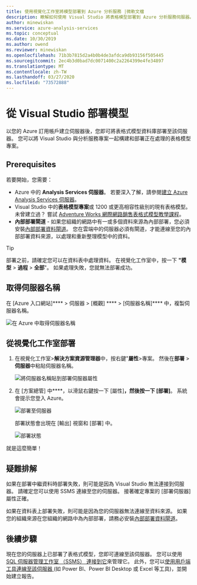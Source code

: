 ```yaml
---
title: 使用視覺化工作室將模型部署到 Azure 分析服務 |微軟文檔
description: 瞭解如何使用 Visual Studio 將表格模型部署到 Azure 分析服務伺服器。
author: minewiskan
ms.service: azure-analysis-services
ms.topic: conceptual
ms.date: 10/30/2019
ms.author: owend
ms.reviewer: minewiskan
ms.openlocfilehash: 71b3b7815d2a4b0b4de3afdca9db93156f505445
ms.sourcegitcommit: 2ec4b3d0bad7dc0071400c2a2264399e4fe34897
ms.translationtype: MT
ms.contentlocale: zh-TW
ms.lasthandoff: 03/27/2020
ms.locfileid: "73572888"
---
```

# <a name="deploy-a-model-from-visual-studio"></a>從 Visual Studio 部署模型

以您的 Azure 訂用帳戶建立伺服器後，您即可將表格式模型資料庫部署至該伺服器。 您可以將 Visual Studio 與分析服務專案一起構建和部署正在處理的表格模型專案。 

## <a name="prerequisites"></a>Prerequisites

若要開始，您需要：

* Azure 中的 **Analysis Services 伺服器**。 若要深入了解，請參閱[建立 Azure Analysis Services 伺服器](analysis-services-create-server.md)。
* Visual Studio 中的**表格模型專案**或 1200 或更高相容性級別的現有表格模型。 未曾建立過？ 嘗試 [Adventure Works 網際網路銷售表格式模型教學課程](https://docs.microsoft.com/analysis-services/tutorial-tabular-1400/as-adventure-works-tutorial)。
* **內部部署閘道** - 如果您組織的網路中有一或多個資料來源為內部部署，您必須安裝[內部部署資料閘道](analysis-services-gateway.md)。 您在雲端中的伺服器必須有閘道，才能連線至您的內部部署資料來源，以處理和重新整理模型中的資料。

> [!TIP]
> 部署之前，請確定您可以在資料表中處理資料。 在視覺化工作室中，按一下 **"模型** > **過程** > **全部**"。 如果處理失敗，您就無法部署成功。
> 
> 

## <a name="get-the-server-name"></a>取得伺服器名稱

在 [Azure 入口網站]**** > 伺服器 > [概觀] **** >  [伺服器名稱]**** 中，複製伺服器名稱。
   
![在 Azure 中取得伺服器名稱](./media/analysis-services-deploy/aas-deploy-get-server-name.png)

## <a name="to-deploy-from-visual-studio"></a>從視覺化工作室部署

1. 在視覺化工作室>**解決方案資源管理器**中，按右鍵"**屬性**>專案。 然後在**部署** > **伺服器**中粘貼伺服器名稱。   
   
    ![將伺服器名稱貼到部署伺服器屬性](./media/analysis-services-deploy/aas-deploy-deployment-server-property.png)
2. 在 [方案總管] 中****，以滑鼠右鍵按一下 [屬性]****，然後按一下 [部署]****。 系統會提示您登入 Azure。
   
    ![部署至伺服器](./media/analysis-services-deploy/aas-deploy-deploy.png)
   
    部署狀態會出現在 [輸出] 視窗和 [部署] 中。
   
    ![部署狀態](./media/analysis-services-deploy/aas-deploy-status.png)

就是這麼簡單！


## <a name="troubleshooting"></a>疑難排解

如果在部署中繼資料時部署失敗，則可能是因為 Visual Studio 無法連接到伺服器。 請確定您可以使用 SSMS 連線至您的伺服器。 接著確定專案的 [部署伺服器] 屬性正確。

如果在資料表上部署失敗，則可能是因為您的伺服器無法連線至資料來源。 如果您的組織來源在您組織的網路中為內部部署，請務必安裝[內部部署資料閘道](analysis-services-gateway.md)。

## <a name="next-steps"></a>後續步驟

現在您的伺服器上已部署了表格式模型，您即可連線至該伺服器。 您可以使用[SQL 伺服器管理工作室 （SSMS） 連接到它](analysis-services-manage.md)來管理它。 此外，您可以[使用用戶端工具連線至該伺服器 ](analysis-services-connect.md) (如 Power BI、Power BI Desktop 或 Excel 等工具)，並開始建立報告。

